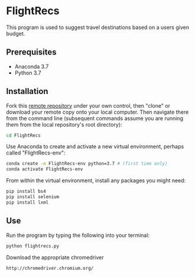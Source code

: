 # FlightRecs
This program is used to suggest travel destinations based on a users given budget.
## Prerequisites
  + Anaconda 3.7
  + Python 3.7
## Installation
Fork this [remote repository](https://github.com/nyk89/flightrecs) under your own control, then "clone" or download your remote copy onto your local computer.
Then navigate there from the command line (subsequent commands assume you are running them from the local repository's root directory):
```sh
cd FlightRecs
```
Use Anaconda to create and activate a new virtual environment, perhaps called "FlightRecs-env":
```sh
conda create -n FlightRecs-env python=3.7 # (first time only)
conda activate FlightRecs-env
```
From within the virtual environment, install any packages you might need:
```sh
pip install bs4
pip install selenium
pip install lxml
```
## Use
Run the program by typing the following into your terminal:
```sh
python flightrecs.py
```
Download the appropriate chromedriver
```sh
http://chromedriver.chromium.org/
```
